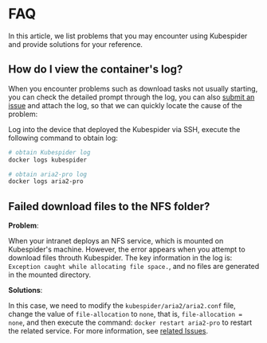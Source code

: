 # FAQ

In this article, we list problems that you may encounter using Kubespider and provide solutions for your reference.



## How do I view the container's log?

When you encounter problems such as download tasks not usually starting, you can check the detailed prompt through the log, you can also [submit an issue](https://github.com/jwcesign/kubespider/issues) and attach the log, so that we can quickly locate the cause of the problem:

Log into the device that deployed the Kubespider via SSH, execute the following command to obtain log:

```bash
# obtain Kubespider log
docker logs kubespider

# obtain aria2-pro log
docker logs aria2-pro
```



## Failed download files to the NFS folder?

**Problem**:

When your intranet deploys an NFS service, which is mounted on Kubespider's machine. However, the error appears when you attempt to download files throuth Kubespider. The key information in the log is: `Exception caught while allocating file space.`, and no files are generated in the mounted directory.



**Solutions**:

In this case, we need to modify the `kubespider/aria2/aria2.conf` file, change the value of `file-allocation` to `none`, that is, `file-allocation = none`, and then execute the command: `docker restart aria2-pro` to restart the related service. For more information, see [related Issues](https://github.com/aria2/aria2/issues/1032).



